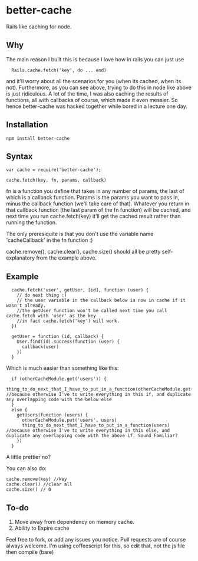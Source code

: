 better-cache
============


Rails like caching for node.

## Why

The main reason I built this is because I love how in rails you can just use 

      Rails.cache.fetch('key', do ... end)

and it'll worry about all the scenarios for you (when its cached, when its not). Furthermore, as you can see above, trying to do this in node like above is just ridiculous. A lot of the time, I was also caching the results of functions, all with callbacks of course, which made it even messier. So hence better-cache was hacked together while bored in a lecture one day.

## Installation

    npm install better-cache

## Syntax

    var cache = require('better-cache');

    cache.fetch(key, fn, params, callback)

  fn is a function you define that takes in any number of params, the last of which is a callback function. Params is the params you want to pass in, minus the callback function (we'll take care of that). Whatever you return in that callback function (the last param of the fn function) will be cached, and next time you run cache.fetch(key) it'll get the cached result rather than running the function.

  The only preresiquite is that you don't use the variable name 'cacheCallback' in the fn function :)

  cache.remove(), cache.clear(), cache.size() should all be pretty self-explanatory from the example above.
  

## Example

      cache.fetch('user', getUser, [id], function (user) {
        // do next thing :)
        // the user variable in the callback below is now in cache if it wasn't already.
        //the getUser function won't be called next time you call cache.fetch with 'user' as the key
        //in fact cache.fetch('key') will work.
      })

      getUser = function (id, callback) {
        User.find(id).success(function (user) {
          callback(user)
        })
      }

Which is much easier than something like this:

      if (otherCacheModule.get('users')) {
        thing_to_do_next_that_I_have_to_put_in_a_function(otherCacheModule.get('users')) //because otherwise I've to write everything in this if, and duplicate any overlapping code with the below else
      }
      else {
        getUsers(function (users) {
          otherCacheModule.put('users', users)
          thing_to_do_next_that_I_have_to_put_in_a_function(users) //because otherwise I've to write everything in this else, and duplicate any overlapping code with the above if. Sound Familiar?
        }) 
      }

A little prettier no? 


You can also do:

    cache.remove(key) //key 
    cache.clear() //clear all
    cache.size() // 0

## To-do

  1. Move away from dependency on memory cache.
  2. Ability to Expire cache



Feel free to fork, or add any issues you notice.
Pull requests are of course always welcome. I'm using coffeescript for this, so edit that, not the js file then compile (bare)